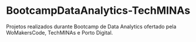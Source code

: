 # BootcampDataAnalytics-TechMINAs
Projetos realizados durante Bootcamp de Data Analytics ofertado pela WoMakersCode, TechMINAs e Porto Digital.
